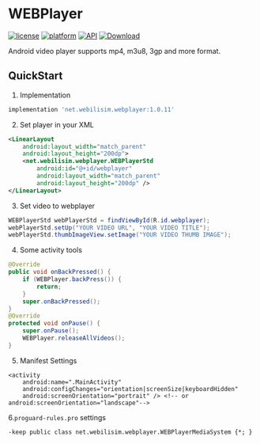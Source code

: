 # WEBPlayer
[![license](https://img.shields.io/badge/license-MIT-blue.svg)](https://raw.githubusercontent.com/webilisim/WEBPlayer/master/LICENSE)
[![platform](https://img.shields.io/badge/platform-Android-yellow.svg)](https://www.android.com)
[![API](https://img.shields.io/badge/API-16%2B-brightgreen.svg?style=flat)](https://android-arsenal.com/api?level=16)
[ ![Download](https://api.bintray.com/packages/netwebilisim/WEBPlayer/net.webilisim.webplayer/images/download.svg?version=1.0.11) ](https://bintray.com/netwebilisim/WEBPlayer/net.webilisim.webplayer/1.0.11/link)

 Android video player supports mp4, m3u8, 3gp and more format.
 
 ## QuickStart

1. Implementation
```gradle
implementation 'net.webilisim.webplayer:1.0.11'
```

2. Set player in your XML
```xml
<LinearLayout
    android:layout_width="match_parent"
    android:layout_height="200dp">
    <net.webilisim.webplayer.WEBPlayerStd
        android:id="@+id/webplayer"
        android:layout_width="match_parent"
        android:layout_height="200dp" />
</LinearLayout>
```

3. Set video to webplayer
```java
WEBPlayerStd webPlayerStd = findViewById(R.id.webplayer);
webPlayerStd.setUp("YOUR VIDEO URL", "YOUR VIDEO TITLE");
webPlayerStd.thumbImageView.setImage("YOUR VIDEO THUMB IMAGE");
```

4. Some activity tools
```java
@Override
public void onBackPressed() {
    if (WEBPlayer.backPress()) {
        return;
    }
    super.onBackPressed();
}
@Override
protected void onPause() {
    super.onPause();
    WEBPlayer.releaseAllVideos();
}
```

5. Manifest Settings
```
<activity
    android:name=".MainActivity"
    android:configChanges="orientation|screenSize|keyboardHidden"
    android:screenOrientation="portrait" /> <!-- or android:screenOrientation="landscape"-->
```

6.`proguard-rules.pro` settings
```
-keep public class net.webilisim.webplayer.WEBPlayerMediaSystem {*; }
```
